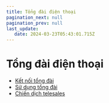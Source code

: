 ```yaml
---
title: Tổng đài điện thoại
pagination_next: null
pagination_prev: null
last_update:
   date: 2024-03-23T05:43:01.715Z
---
```

# Tổng đài điện thoại
* [Kết nối tổng đài](/90-tong-dai-dien-thoai/1.-ket-noi-tong-dai.md)
* [Sử dụng tổng đài](/90-tong-dai-dien-thoai/2.-su-dung-tong-dai.md)
* [Chiến dịch telesales](/90-tong-dai-dien-thoai/3.-chien-dich-telesales.md)